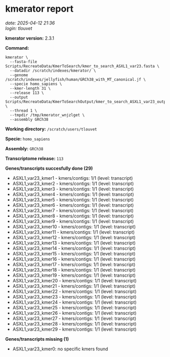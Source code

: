 # kmerator report
*date: 2025-04-12 21:36*  
*login: tlouvet*

**kmerator version:** 2.3.1

**Command:**

```
kmerator \
  --fasta-file Scripts/RecreateData/KmerToSearch/kmer_to_search_ASXL1_var23.fasta \
  --datadir /scratch/indexes/kmerator/ \
  --genome /scratch/indexes/jellyfish/human/GRCh38_with_MT_canonical.jf \
  --specie homo_sapiens \
  --kmer-length 31 \
  --release 113 \
  --output Scripts/RecreateData/KmerToSearchOutput/kmer_to_search_ASXL1_var23_output \
  --thread 1 \
  --tmpdir /tmp/kmerator_wnjzlget \
  --assembly GRCh38
```

**Working directory:** `/scratch/users/tlouvet`

**Specie:** `homo_sapiens`

**Assembly:** `GRCh38`

**Transcriptome release:** `113`

**Genes/transcripts succesfully done (29)**

- ASXL1_var23_kmer1 - kmers/contigs: 1/1 (level: transcript)
- ASXL1_var23_kmer2 - kmers/contigs: 1/1 (level: transcript)
- ASXL1_var23_kmer3 - kmers/contigs: 1/1 (level: transcript)
- ASXL1_var23_kmer4 - kmers/contigs: 1/1 (level: transcript)
- ASXL1_var23_kmer5 - kmers/contigs: 1/1 (level: transcript)
- ASXL1_var23_kmer6 - kmers/contigs: 1/1 (level: transcript)
- ASXL1_var23_kmer7 - kmers/contigs: 1/1 (level: transcript)
- ASXL1_var23_kmer8 - kmers/contigs: 1/1 (level: transcript)
- ASXL1_var23_kmer9 - kmers/contigs: 1/1 (level: transcript)
- ASXL1_var23_kmer10 - kmers/contigs: 1/1 (level: transcript)
- ASXL1_var23_kmer11 - kmers/contigs: 1/1 (level: transcript)
- ASXL1_var23_kmer12 - kmers/contigs: 1/1 (level: transcript)
- ASXL1_var23_kmer13 - kmers/contigs: 1/1 (level: transcript)
- ASXL1_var23_kmer14 - kmers/contigs: 1/1 (level: transcript)
- ASXL1_var23_kmer15 - kmers/contigs: 1/1 (level: transcript)
- ASXL1_var23_kmer16 - kmers/contigs: 1/1 (level: transcript)
- ASXL1_var23_kmer17 - kmers/contigs: 1/1 (level: transcript)
- ASXL1_var23_kmer18 - kmers/contigs: 1/1 (level: transcript)
- ASXL1_var23_kmer19 - kmers/contigs: 1/1 (level: transcript)
- ASXL1_var23_kmer20 - kmers/contigs: 1/1 (level: transcript)
- ASXL1_var23_kmer21 - kmers/contigs: 1/1 (level: transcript)
- ASXL1_var23_kmer22 - kmers/contigs: 1/1 (level: transcript)
- ASXL1_var23_kmer23 - kmers/contigs: 1/1 (level: transcript)
- ASXL1_var23_kmer24 - kmers/contigs: 1/1 (level: transcript)
- ASXL1_var23_kmer25 - kmers/contigs: 1/1 (level: transcript)
- ASXL1_var23_kmer26 - kmers/contigs: 1/1 (level: transcript)
- ASXL1_var23_kmer27 - kmers/contigs: 1/1 (level: transcript)
- ASXL1_var23_kmer28 - kmers/contigs: 1/1 (level: transcript)
- ASXL1_var23_kmer29 - kmers/contigs: 1/1 (level: transcript)


**Genes/transcripts missing (1)**

- ASXL1_var23_kmer0: no specific kmers found
